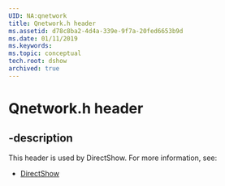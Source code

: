```yaml
---
UID: NA:qnetwork
title: Qnetwork.h header
ms.assetid: d78c8ba2-4d4a-339e-9f7a-20fed6653b9d
ms.date: 01/11/2019
ms.keywords: 
ms.topic: conceptual
tech.root: dshow
archived: true
---
```


# Qnetwork.h header


## -description


This header is used by DirectShow. For more information, see:

- [DirectShow](../_dshow/index.md)

